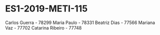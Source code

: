 # ES1-2019-METI-115

Carlos Guerra - 78299
Maria Paulo - 78331
Beatriz Dias - 77566
Mariana Vaz - 77702
Catarina Ribeiro - 77748
